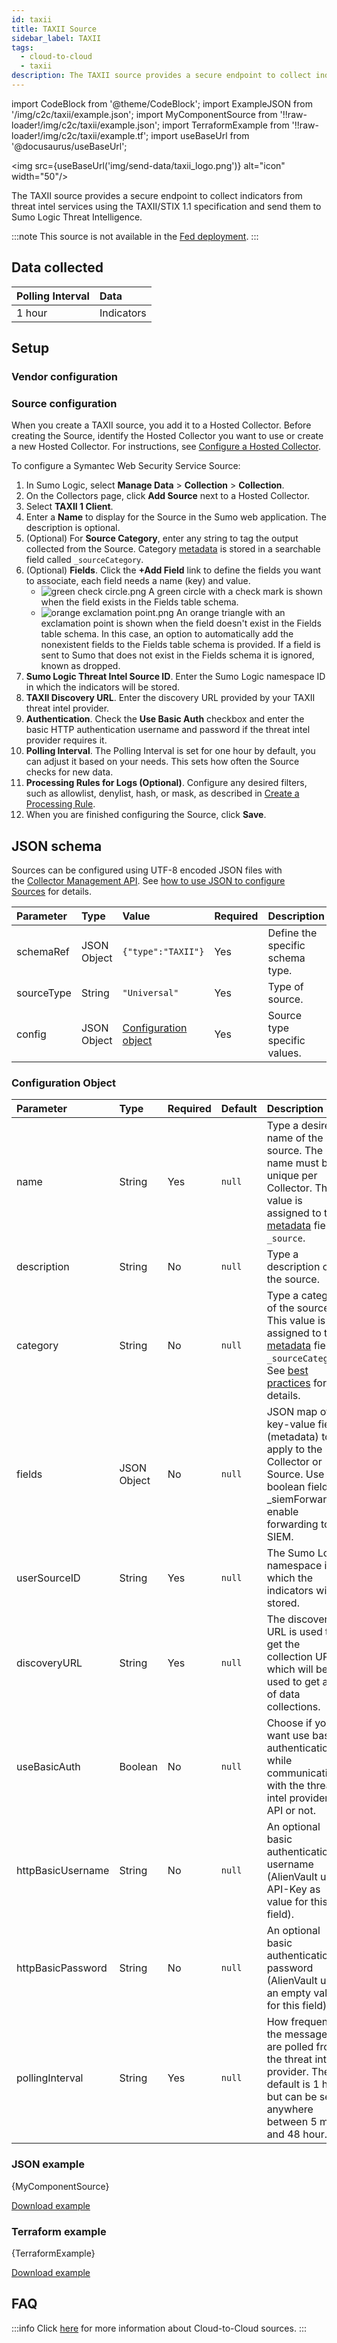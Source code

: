 ```yaml
---
id: taxii
title: TAXII Source
sidebar_label: TAXII
tags:
  - cloud-to-cloud
  - taxii
description: The TAXII source provides a secure endpoint to collect indicators from threat intel services using the TAXII/STIX 1.1 specification.
---
```


import CodeBlock from '@theme/CodeBlock';
import ExampleJSON from '/img/c2c/taxii/example.json';
import MyComponentSource from '!!raw-loader!/img/c2c/taxii/example.json';
import TerraformExample from '!!raw-loader!/img/c2c/taxii/example.tf';
import useBaseUrl from '@docusaurus/useBaseUrl';

<img src={useBaseUrl('img/send-data/taxii_logo.png')} alt="icon" width="50"/>

The TAXII source provides a secure endpoint to collect indicators from threat intel services using the TAXII/STIX 1.1 specification and send them to Sumo Logic Threat Intelligence.

:::note
This source is not available in the [Fed deployment](/docs/api/getting-started#sumo-logic-endpoints-by-deployment-and-firewall-security).
:::

## Data collected

| Polling Interval | Data |
| :--- | :--- |
| 1 hour |  Indicators |

## Setup

### Vendor configuration



### Source configuration

When you create a TAXII source, you add it to a Hosted Collector. Before creating the Source, identify the Hosted Collector you want to use or create a new Hosted Collector. For instructions, see [Configure a Hosted Collector](/docs/send-data/hosted-collectors/configure-hosted-collector).

To configure a Symantec Web Security Service Source:

1. In Sumo Logic, select **Manage Data** > **Collection** > **Collection**. 
1. On the Collectors page, click **Add Source** next to a Hosted Collector.
1. Select **TAXII 1 Client**.
1. Enter a **Name** to display for the Source in the Sumo web application. The description is optional.
1. (Optional) For **Source Category**, enter any string to tag the output collected from the Source. Category [metadata](/docs/search/get-started-with-search/search-basics/built-in-metadata) is stored in a searchable field called `_sourceCategory`.
1. (Optional) **Fields**. Click the **+Add Field** link to define the fields you want to associate, each field needs a name (key) and value.
   * ![green check circle.png](/img/reuse/green-check-circle.png) A green circle with a check mark is shown when the field exists in the Fields table schema.
   * ![orange exclamation point.png](/img/reuse/orange-exclamation-point.png) An orange triangle with an exclamation point is shown when the field doesn't exist in the Fields table schema. In this case, an option to automatically add the nonexistent fields to the Fields table schema is provided. If a field is sent to Sumo that does not exist in the Fields schema it is ignored, known as dropped.
1. **Sumo Logic Threat Intel Source ID**. Enter the Sumo Logic namespace ID in which the indicators will be stored.
1. **TAXII Discovery URL**. Enter the discovery URL provided by your TAXII threat intel provider.
1. **Authentication**. Check the **Use Basic Auth** checkbox and enter the basic HTTP authentication username and password if the threat intel provider requires it.
1. **Polling Interval**. The Polling Interval is set for one hour by default, you can adjust it based on your needs. This sets how often the Source checks for new data.
1. **Processing Rules for Logs (Optional)**. Configure any desired filters, such as allowlist, denylist, hash, or mask, as described in [Create a Processing Rule](https://help.sumologic.com/docs/send-data/collection/processing-rules/).
1. When you are finished configuring the Source, click **Save**.

## JSON schema

Sources can be configured using UTF-8 encoded JSON files with the [Collector Management API](/docs/api/collector-management). See [how to use JSON to configure Sources](/docs/send-data/use-json-configure-sources) for details. 

| Parameter | Type | Value | Required | Description |
|:--|:--|:--|:--|:--|
| schemaRef | JSON Object  | `{"type":"TAXII"}` | Yes | Define the specific schema type. |
| sourceType | String | `"Universal"` | Yes | Type of source. |
| config | JSON Object | [Configuration object](#configuration-object) | Yes | Source type specific values. |

### Configuration Object

| Parameter | Type | Required | Default | Description | Example |
|:--|:--|:--|:--|:--|:--|
| name | String | Yes | `null` | Type a desired name of the source. The name must be unique per Collector. This value is assigned to the [metadata](/docs/search/get-started-with-search/search-basics/built-in-metadata) field `_source`. | `"mySource"` |
| description | String | No | `null` | Type a description of the source. | `"Testing source"`
| category | String | No | `null` | Type a category of the source. This value is assigned to the [metadata](/docs/search/get-started-with-search/search-basics/built-in-metadata) field `_sourceCategory`. See [best practices](/docs/send-data/best-practices) for details. | `"mySource/test"`
| fields | JSON Object | No | `null` | JSON map of key-value fields (metadata) to apply to the Collector or Source. Use the boolean field _siemForward to enable forwarding to SIEM.|`{"_siemForward": false, "fieldA": "valueA"}` |
| userSourceID | String | Yes | `null` | The Sumo Logic namespace in which the indicators will be stored. |  |
| discoveryURL | String | Yes | `null` | The discovery URL is used to get the collection URL which will be used to get a list of data collections. |  |
| useBasicAuth | Boolean | No | `null` | Choose if you want use basic authentication while communicating with the threat intel provider’s API or not. |  |
| httpBasicUsername | String | No | `null` | An optional basic authentication username (AlienVault uses API-Key as value for this field). |  |
| httpBasicPassword | String | No | `null` | An optional basic authentication password (AlienVault uses an empty value for this field). |  |
| pollingInterval | String | Yes | `null` | How frequently the messages are polled from the threat intel provider. The default is 1 hour, but can be set anywhere between 5 min and 48 hour. |  |

### JSON example

<CodeBlock language="json">{MyComponentSource}</CodeBlock>

[Download example](/img/c2c/taxii/example.json)

### Terraform example

<CodeBlock language="json">{TerraformExample}</CodeBlock>

[Download example](/img/c2c/taxii/example.tf)

## FAQ

:::info
Click [here](/docs/c2c/info) for more information about Cloud-to-Cloud sources.
:::
